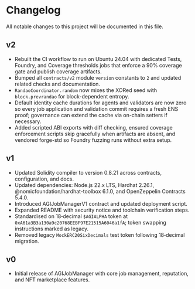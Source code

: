 # Changelog

All notable changes to this project will be documented in this file.

## v2

- Rebuilt the CI workflow to run on Ubuntu 24.04 with dedicated Tests, Foundry, and Coverage thresholds jobs that enforce a 90% coverage gate and publish coverage artifacts.
- Bumped all `contracts/v2` module `version` constants to `2` and updated related checks and documentation.
- `RandaoCoordinator.random` now mixes the XORed seed with `block.prevrandao` for block-dependent entropy.
- Default identity cache durations for agents and validators are now zero so every job application and validation commit requires a fresh ENS proof; governance can extend the cache via on-chain setters if necessary.
- Added scripted ABI exports with diff checking, ensured coverage enforcement scripts skip gracefully when artifacts are absent, and vendored forge-std so Foundry fuzzing runs without extra setup.

## v1

- Updated Solidity compiler to version 0.8.21 across contracts, configuration, and docs.
- Updated dependencies: Node.js 22.x LTS, Hardhat 2.26.1, @nomicfoundation/hardhat-toolbox 6.1.0, and OpenZeppelin Contracts 5.4.0.
- Introduced AGIJobManagerV1 contract and updated deployment script.
- Expanded README with security notice and toolchain verification steps.
- Standardised on 18‑decimal `$AGIALPHA` token at `0xA61a3B3a130a9c20768EEBF97E21515A6046a1fA`; token swapping instructions marked as legacy.
- Removed legacy `MockERC20SixDecimals` test token following 18‑decimal migration.

## v0

- Initial release of AGIJobManager with core job management, reputation, and NFT marketplace features.
